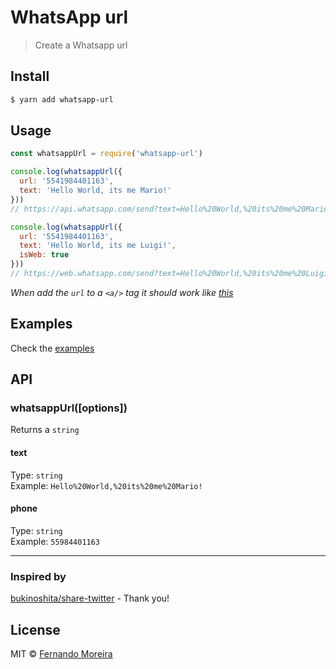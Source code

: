 # WhatsApp url

> Create a Whatsapp url

## Install

```bash
$ yarn add whatsapp-url
```

## Usage

```js
const whatsappUrl = require('whatsapp-url')

console.log(whatsappUrl({
  url: '5541984401163',
  text: 'Hello World, its me Mario!'
}))
// https://api.whatsapp.com/send?text=Hello%20World,%20its%20me%20Mario!&phone=5541984401163

console.log(whatsappUrl({
  url: '5541984401163',
  text: 'Hello World, its me Luigi!',
  isWeb: true
}))
// https://web.whatsapp.com/send?text=Hello%20World,%20its%20me%20Luigi!&phone=5541984401163
```

_When add the `url` to a `<a/>` tag it should work like [this](https://api.whatsapp.com/send?text=Hello%20World,%20its%20me%20Mario!&phone=5541984401163)_

## Examples

Check the [examples](/examples)

## API

### whatsappUrl([options])

Returns a `string`

#### text

Type: `string`<br/>
Example: `Hello%20World,%20its%20me%20Mario!`

#### phone

Type: `string`<br/>
Example: `55984401163`

---

### Inspired by

[bukinoshita/share-twitter](https://github.com/bukinoshita/share-twitter) - Thank you!

## License

MIT © [Fernando Moreira](https://nandomoreira.me)
